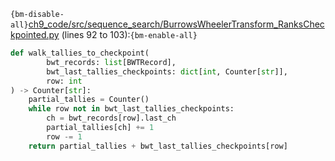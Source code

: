 `{bm-disable-all}`[ch9_code/src/sequence_search/BurrowsWheelerTransform_RanksCheckpointed.py](ch9_code/src/sequence_search/BurrowsWheelerTransform_RanksCheckpointed.py) (lines 92 to 103):`{bm-enable-all}`

```python
def walk_tallies_to_checkpoint(
        bwt_records: list[BWTRecord],
        bwt_last_tallies_checkpoints: dict[int, Counter[str]],
        row: int
) -> Counter[str]:
    partial_tallies = Counter()
    while row not in bwt_last_tallies_checkpoints:
        ch = bwt_records[row].last_ch
        partial_tallies[ch] += 1
        row -= 1
    return partial_tallies + bwt_last_tallies_checkpoints[row]
```